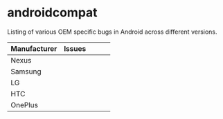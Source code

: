 # androidcompat
Listing of various OEM specific bugs in Android across different versions.

| Manufacturer | Issues |   |   |   |
|--------------|--------|---|---|---|
| Nexus        |        |   |   |   |
| Samsung      |        |   |   |   |
| LG           |        |   |   |   |
| HTC          |        |   |   |   |
| OnePlus      |        |   |   |   |
